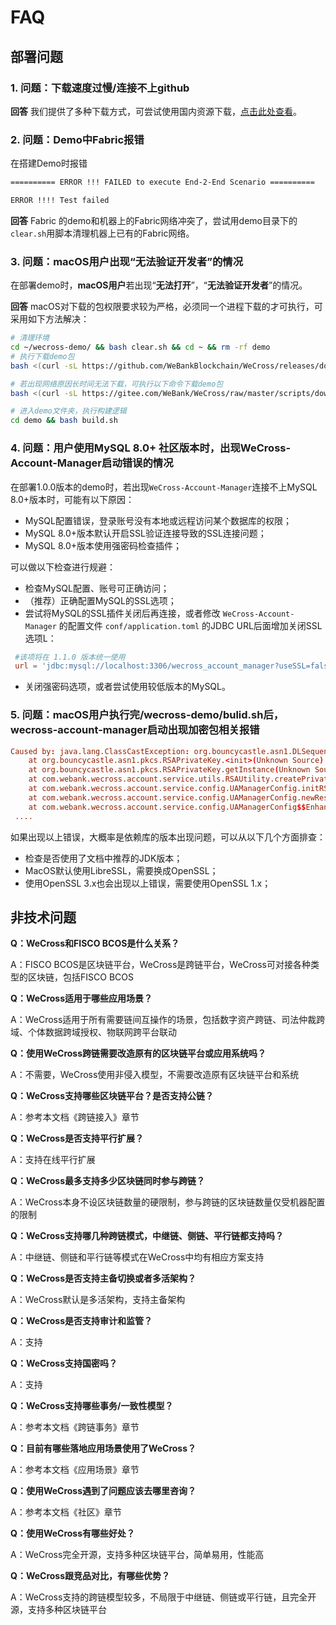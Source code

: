 # FAQ

## 部署问题

### 1. 问题：下载速度过慢/连接不上github

**回答**
我们提供了多种下载方式，可尝试使用国内资源下载，[点击此处查看](../version/download.md)。

### 2. 问题：Demo中Fabric报错

在搭建Demo时报错

``` bash
========== ERROR !!! FAILED to execute End-2-End Scenario ==========

ERROR !!!! Test failed
```

**回答**
Fabric 的demo和机器上的Fabric网络冲突了，尝试用demo目录下的`clear.sh`用脚本清理机器上已有的Fabric网络。

### 3. 问题：macOS用户出现“无法验证开发者”的情况

在部署demo时，**macOS用户**若出现“**无法打开**”，“**无法验证开发者**”的情况。

**回答**
macOS对下载的包权限要求较为严格，必须同一个进程下载的才可执行，可采用如下方法解决：

``` bash
# 清理环境
cd ~/wecross-demo/ && bash clear.sh && cd ~ && rm -rf demo
# 执行下载demo包
bash <(curl -sL https://github.com/WeBankBlockchain/WeCross/releases/download/resources/download_demo.sh)

# 若出现网络原因长时间无法下载，可执行以下命令下载demo包
bash <(curl -sL https://gitee.com/WeBank/WeCross/raw/master/scripts/download_demo.sh)

# 进入demo文件夹，执行构建逻辑
cd demo && bash build.sh
```

### 4. 问题：用户使用MySQL 8.0+ 社区版本时，出现WeCross-Account-Manager启动错误的情况

在部署1.0.0版本的demo时，若出现`WeCross-Account-Manager`连接不上MySQL 8.0+版本时，可能有以下原因：

- MySQL配置错误，登录账号没有本地或远程访问某个数据库的权限；
- MySQL 8.0+版本默认开启SSL验证连接导致的SSL连接问题；
- MySQL 8.0+版本使用强密码检查插件；

可以做以下检查进行规避：

- 检查MySQL配置、账号可正确访问；
- （推荐）正确配置MySQL的SSL选项；
- 尝试将MySQL的SSL插件关闭后再连接，或者修改 `WeCross-Account-Manager` 的配置文件 `conf/application.toml` 的JDBC URL后面增加关闭SSL选项L：

```toml
 #该项将在 1.1.0 版本统一使用
 url = 'jdbc:mysql://localhost:3306/wecross_account_manager?useSSL=false'
```

- 关闭强密码选项，或者尝试使用较低版本的MySQL。

### 5. 问题：macOS用户执行完/wecross-demo/bulid.sh后，wecross-account-manager启动出现加密包相关报错

```toml
Caused by: java.lang.ClassCastException: org.bouncycastle.asn1.DLSequence cannot be cast to org.bouncycastle.asn1.ASN1Integer
	at org.bouncycastle.asn1.pkcs.RSAPrivateKey.<init>(Unknown Source) ~[bcprov-jdk15on-1.60.jar:1.60.0]
	at org.bouncycastle.asn1.pkcs.RSAPrivateKey.getInstance(Unknown Source) ~[bcprov-jdk15on-1.60.jar:1.60.0]
	at com.webank.wecross.account.service.utils.RSAUtility.createPrivateKey(RSAUtility.java:68) ~[wecross-account-manager-1.2.1.jar:?]
	at com.webank.wecross.account.service.config.UAManagerConfig.initRSAKeyPairManager(UAManagerConfig.java:111) ~[wecross-account-manager-1.2.1.jar:?]
	at com.webank.wecross.account.service.config.UAManagerConfig.newRestRequestFilter(UAManagerConfig.java:95) ~[wecross-account-manager-1.2.1.jar:?]
	at com.webank.wecross.account.service.config.UAManagerConfig$$EnhancerBySpringCGLIB$$46a832ce.CGLIB$newRestRequestFilter$2(<generated>) ~[wecross-account-manager-1.2.1.jar:?]
 ....
```

如果出现以上错误，大概率是依赖库的版本出现问题，可以从以下几个方面排查：
- 检查是否使用了文档中推荐的JDK版本；
- MacOS默认使用LibreSSL，需要换成OpenSSL；
- 使用OpenSSL 3.x也会出现以上错误，需要使用OpenSSL 1.x；

## 非技术问题

**Q：WeCross和FISCO BCOS是什么关系？**

A：FISCO  BCOS是区块链平台，WeCross是跨链平台，WeCross可对接各种类型的区块链，包括FISCO BCOS



**Q：WeCross适用于哪些应用场景？**

A：WeCross适用于所有需要链间互操作的场景，包括数字资产跨链、司法仲裁跨域、个体数据跨域授权、物联网跨平台联动



**Q：使用WeCross跨链需要改造原有的区块链平台或应用系统吗？**

A：不需要，WeCross使用非侵入模型，不需要改造原有区块链平台和系统



**Q：WeCross支持哪些区块链平台？是否支持公链？**

A：参考本文档《跨链接入》章节



**Q：WeCross是否支持平行扩展？**

A：支持在线平行扩展



**Q：WeCross最多支持多少区块链同时参与跨链？**

A：WeCross本身不设区块链数量的硬限制，参与跨链的区块链数量仅受机器配置的限制



**Q：WeCross支持哪几种跨链模式，中继链、侧链、平行链都支持吗？**

A：中继链、侧链和平行链等模式在WeCross中均有相应方案支持



**Q：WeCross是否支持主备切换或者多活架构？**

A：WeCross默认是多活架构，支持主备架构



**Q：WeCross是否支持审计和监管？**

A：支持



**Q：WeCross支持国密吗？**

A：支持



**Q：WeCross支持哪些事务/一致性模型？**

A：参考本文档《跨链事务》章节



**Q：目前有哪些落地应用场景使用了WeCross？**

A：参考本文档《应用场景》章节



**Q：使用WeCross遇到了问题应该去哪里咨询？**

A：参考本文档《社区》章节



**Q：使用WeCross有哪些好处？**

A：WeCross完全开源，支持多种区块链平台，简单易用，性能高



**Q：WeCross跟竞品对比，有哪些优势？**

A：WeCross支持的跨链模型较多，不局限于中继链、侧链或平行链，且完全开源，支持多种区块链平台



